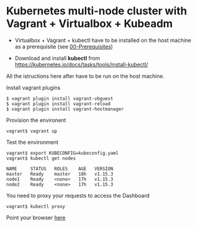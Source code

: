 # Kubernetes multi-node cluster with Vagrant + Virtualbox + Kubeadm

- Virtualbox + Vagrant + kubectl have to be installed on the host machine as a prerequisite (see [00-Prerequisites](../00-Prerequisites/README.md))

- Download and install **kubectl**
 from https://kubernetes.io/docs/tasks/tools/install-kubectl/ 

All the istructions here after have to be run on the host machine.

Install vagrant plugins
```console
$ vagrant plugin install vagrant-vbguest
$ vagrant plugin install vagrant-reload
$ vagrant plugin install vagrant-hostmanager
```

Provision the environent

```console
vagrant$ vagrant up
```

Test the environment

```console
vagrant$ export KUBECONFIG=kubeconfig.yaml
vagrant$ kubectl get nodes

NAME     STATUS   ROLES    AGE   VERSION
master   Ready    master   18h   v1.15.3
node1    Ready    <none>   17h   v1.15.3
node2    Ready    <none>   17h   v1.15.3
```


You need to proxy your requests to access the Dashboard

```console
vagrant$ kubectl proxy
```

Point your browser [here](http://localhost:8001/api/v1/namespaces/kubernetes-dashboard/services/https:kubernetes-dashboard:/proxy/.)
